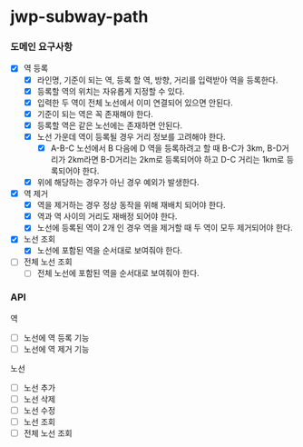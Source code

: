 # jwp-subway-path

### 도메인 요구사항

- [x] 역 등록
    - [x] 라인명, 기준이 되는 역, 등록 할 역, 방향, 거리를 입력받아 역을 등록한다.
    - [x] 등록할 역의 위치는 자유롭게 지정할 수 있다.
    - [x] 입력한 두 역이 전체 노선에서 이미 연결되어 있으면 안된다.
    - [x] 기준이 되는 역은 꼭 존재해야 한다.
    - [x] 등록할 역은 같은 노선에는 존재하면 안된다.
    - [x] 노선 가운데 역이 등록될 경우 거리 정보를 고려해야 한다.
        - [x] A-B-C 노선에서 B 다음에 D 역을 등록하려고 할 때 B-C가 3km, B-D거리가 2km라면 B-D거리는 2km로 등록되어야 하고 D-C 거리는 1km로 등록되어야 한다.
    - [x] 위에 해당하는 경우가 아닌 경우 예외가 발생한다.
- [x] 역 제거
    - [x] 역을 제거하는 경우 정상 동작을 위해 재배치 되어야 한다.
    - [x] 역과 역 사이의 거리도 재배정 되어야 한다.
    - [x] 노선에 등록된 역이 2개 인 경우 역을 제거할 때 두 역이 모두 제거되어야 한다.
- [x] 노선 조회
    - [x] 노선에 포함된 역을 순서대로 보여줘야 한다.
- [ ] 전체 노선 조회
    - [ ] 전체 노선에 포함된 역을 순서대로 보여줘야 한다.

### API

역

- [ ] 노선에 역 등록 기능
- [ ] 노선에 역 제거 기능

노선

- [ ] 노선 추가
- [ ] 노선 삭제
- [ ] 노선 수정
- [ ] 노선 조회
- [ ] 전체 노선 조회
